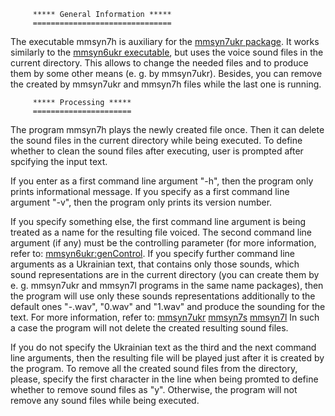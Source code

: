          ***** General Information *****
         ===============================

The executable mmsyn7h is auxiliary for the
[mmsyn7ukr package](https://hackage.haskell.org/package/mmsyn7ukr). 
It works similarly to the
[mmsyn6ukr executable](https://hackage.haskell.org/package/mmsyn6ukr),
but uses the voice sound files in the current directory. This allows to change the 
needed files and to produce them by some other means (e. g. by 
mmsyn7ukr).
Besides, you can remove the created by mmsyn7ukr and mmsyn7h files
while the last one is running.

         ***** Processing *****
         ======================

The program mmsyn7h plays the newly created file once. Then it can delete 
the sound files in the current directory while being executed. To define
whether to clean the sound files after executing, user is prompted after
spcifying the input text.

If you enter as a first command line argument "-h", then the program only
prints informational message. If you specify as a first command line
argument "-v", then the program only prints its version number.

If you specify something else, the first command line argument
is being treated as a name for the resulting file voiced. The second
command line argument (if any) must be the controlling parameter
(for more information, refer to:
[mmsyn6ukr:genControl](https://hackage.haskell.org/package/mmsyn6ukr-0.8.0.0/docs/UkrainianLControl.html#v:genControl). 
If you specify further command line arguments as a Ukrainian text,
that contains only those sounds, which sound representations are
in the current directory (you can create them by e. g. mmsyn7ukr and mmsyn7l
programs in the same name packages), then the program will use only
these sounds representations additionally to the default ones
"-.wav", "0.wav" and "1.wav" and produce the sounding for the text.
For more information, refer to:
[mmsyn7ukr](https://hackage.haskell.org/package/mmsyn7ukr)
[mmsyn7s](https://hackage.haskell.org/package/mmsyn7s)
[mmsyn7l](https://hackage.haskell.org/package/mmsyn7l)
In such a case the program will not delete the created resulting 
sound files.

If you do not specify the Ukrainian text as the third and the next command line
arguments, then the resulting file will be played just after it is created
by the program. To remove all the created sound files from the directory,
please, specify the first character in the line when being promted to define
whether to remove sound files as "y". Otherwise, the program will not remove
any sound files while being executed.
